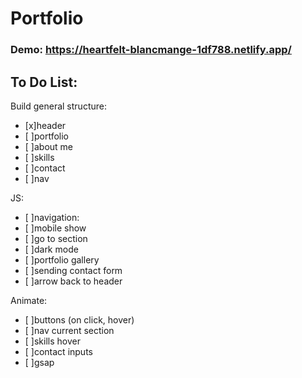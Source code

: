 # Portfolio

### Demo: https://heartfelt-blancmange-1df788.netlify.app/

## To Do List:

Build general structure:

- [x]header
- [ ]portfolio
- [ ]about me
- [ ]skills
- [ ]contact
- [ ]nav

JS:

- [ ]navigation:
- [ ]mobile show
- [ ]go to section
- [ ]dark mode
- [ ]portfolio gallery
- [ ]sending contact form
- [ ]arrow back to header

Animate:

- [ ]buttons (on click, hover)
- [ ]nav current section
- [ ]skills hover
- [ ]contact inputs
- [ ]gsap
